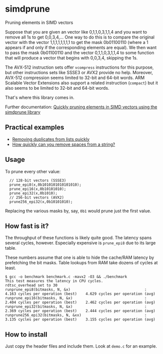 # simdprune
Pruning elements in SIMD vectors

Suppose that you are given an vector like 0,1,1,0,3,1,1,4 and you want to remove
all 1s to get 0,0,3,4,... One way to do this is to compare the original vector
with the  vector  1,1,1,1,1,1,1,1 to get the mask 0b01100110 (where a 1 appears if and only if the corresponding elements are equal). We then want to
pass the mask 0b01100110 and the vector 0,1,1,0,3,1,1,4 to some function that
will produce a vector that begins with 0,0,3,4, skipping the 1s.


The AVX-512 instruction sets offer ``vcompress`` instructions for this purpose, but other
instructions sets like SSSE3 or AVX2 provide no help. Moreover, AVX-512 compression seems limited to 32-bit and 64-bit words. ARM Scalable Vector Extensions also support a related instruction (``compact``) but it also seems to be limited to 32-bit and 64-bit words. 

That's where this library comes in.

Further documentation: [Quickly pruning elements in SIMD vectors using the simdprune library](http://lemire.me/blog/2017/04/25/quickly-pruning-elements-in-simd-vectors-using-the-simdprune-library/)


## Practical examples

- [Removing duplicates from lists quickly](http://lemire.me/blog/2017/04/10/removing-duplicates-from-lists-quickly/)
- [How quickly can you remove spaces from a string?](http://lemire.me/blog/2017/01/20/how-quickly-can-you-remove-spaces-from-a-string/)

## Usage

To prune every other value:

```
  // 128-bit vectors (SSSE3)
  prune_epi8(x,0b1010101010101010);
  prune_epi16(x,0b10101010);
  prune_epi32(x,0b1010);
  // 256-bit vectors (AVX2)
  prune256_epi32(x,0b10101010);
```
Replacing the various masks by, say, ``0b1`` would prune just the first value.

## How fast is it?

The throughput of these functions is likely quite good. The latency spans several cycles, however. Especially expensive is
``prune_epi8`` due to its large table.

These numbers assume that one is able to hide the cache/RAM latency by prefetching the bit masks. Table lookups from RAM
take dozens of cycles at least.

```
$ gcc -o benchmark benchmark.c -mavx2 -O3 && ./benchmark
This test measures the latency in CPU cycles.
rdtsc_overhead set to 30
runprune_epi8(bitmasks, N, &x)                              	:  4.163 cycles per operation (best) 	4.629 cycles per operation (avg)
runprune_epi16(bitmasks, N, &x)                             	:  2.404 cycles per operation (best) 	2.462 cycles per operation (avg)
runprune_epi32(bitmasks, N, &x)                             	:  2.369 cycles per operation (best) 	2.444 cycles per operation (avg)
runprune256_epi32(bitmasks, N, &xx)                         	:  3.135 cycles per operation (best) 	3.155 cycles per operation (avg)
```

## How to install

Just copy the header files and include them.  Look at ``demo.c`` for an example.

